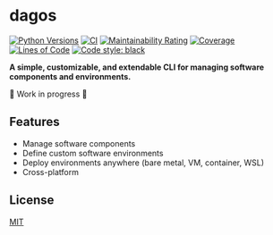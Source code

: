 # dagos

<!-- [![Last release](https://img.shields.io/pypi/v/dagos.svg)](https://pypi.python.org/pypi/dagos) -->
[![Python Versions](https://img.shields.io/pypi/pyversions/dagos.svg)](https://pypi.org/project/dagos/)
[![CI](https://github.com/DAG-OS/dagos/actions/workflows/ci.yml/badge.svg?branch=trunk)](https://github.com/DAG-OS/dagos/actions/workflows/ci.yml)
[![Maintainability Rating](https://sonarcloud.io/api/project_badges/measure?project=DAG-OS_dagos&metric=sqale_rating)](https://sonarcloud.io/summary/overall?id=DAG-OS_dagos)
[![Coverage](https://sonarcloud.io/api/project_badges/measure?project=DAG-OS_dagos&metric=coverage)](https://sonarcloud.io/project/activity?id=DAG-OS_dagos&graph=custom&custom_metrics=coverage)
[![Lines of Code](https://sonarcloud.io/api/project_badges/measure?project=DAG-OS_dagos&metric=ncloc)](https://sonarcloud.io/project/activity?id=DAG-OS_dagos&graph=custom&custom_metrics=ncloc)
[![Code style: black](https://img.shields.io/badge/code%20style-black-000000.svg)](https://github.com/psf/black)

**A simple, customizable, and extendable CLI for managing software components and environments.**

🚧 Work in progress 🚧

## Features

* Manage software components
* Define custom software environments
* Deploy environments anywhere (bare metal, VM, container, WSL)
* Cross-platform

## License

[MIT](https://choosealicense.com/licenses/mit/)
